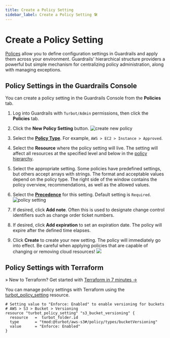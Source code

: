 ```yaml
---
title: Create a Policy Setting
sidebar_label: Create a Policy Setting 🛠
---
```


# Create a Policy Setting


[Polices](concepts/policies) allow you to define configuration settings in
Guardrails and apply them across your environment. Guardrails' hierarchical structure
providers a powerful but simple mechanism for centralizing policy
administration, along with managing exceptions.

<!--
### Best Practices

- Minimize administration by leveraging the
  [Policy Hierarchy](concepts/policies/hierarchy).
  - Create policy settings as high as possible in the hierarchy and manage
    exceptions below.
  - Use [Policy Packs](concepts/resources/policy-packs) to apply a group of
    policies to a resource.
- Review and set ALL sub-policies before enabling a control. Many controls such
  as `Active`, `Approved`, and `Tags` use multiple policies to determine their
  behavior. To avoid unwanted changes, make sure all of these dependent
  sub-policies are configured before enabling the control.
    <div className="alert alert-primary">
    Before setting <code>AWS > EC2 > Instance > Approved</code> to "Enforce: Delete unapproved if new", review and set (if necessary) all of the sub-policies:
    <ul>
        <li><code>AWS > EC2 > Instance > Approved > Instance Types</code></li>
        <li><code>AWS > EC2 > Instance > Approved > Public IP</code></li>
        <li><code>AWS > EC2 > Instance > Approved > Regions</code></li>
        <li><code>AWS > EC2 > Instance > Approved > Usage</code></li>
    </ul>
    </div>
- Preview changes by setting a policy to `Check` before setting to `Enforce`.
  Creating a Guardrails Policy Setting is a powerful action - a single setting may
  affect thousands of resources. Setting the policy to `Check` can help
  determine the impact of the change before enforcement is enabled.

    <div className="alert alert-primary">
    After setting <code>AWS > EC2 > Instance > Approved > *</code> sub-policies, set <code>AWS > EC2 > Instance > Approved</code> to "Check: Approved" and allow the controls to run.  Review the <code>AWS > EC2 > Instance > Approved</code> control alarms to determine which instances will be deleted if you change the setting to "Enforce: Delete unapproved".
    </div>
-->

## Policy Settings in the Guardrails Console

You can create a policy setting in the Guardrails Console from the **Policies** tab.

1. Log into Guardrails with `Turbot/Admin` permissions, then click the **Policies**
   tab.

2. Click the **New Policy Setting** button.
   ![create new policy](/images/docs/guardrails/using/policies/create-setting/create-new-policy-setting.png)

3. Select the
   **[Policy Type](concepts/policies/types-categories#policy-types)**. For
   example, `AWS > EC2 > Instance > Approved`.

4. Select the **Resource** where the policy setting will live. The setting will
   affect all resources at the specified level and below in the
   [policy hierarchy](concepts/policies/hierarchy).

5. Select the appropriate setting. Some policies have predefined settings, but
   others accept arrays with strings. The format and acceptable values depend on
   the policy type. The right side of the window contains the policy overview,
   recommendations, as well as the allowed values.

6. Select the
   **[Precedence](concepts/policies/hierarchy#precedence-rules-required-vs-recommended)**
   for this setting. Default setting is `Required`.
   ![policy setting](/images/docs/guardrails/using/policies/create-setting/policy-setting-created.png)

7. If desired, click **Add note**. Often this is used to designate change
   control identifiers such as change order ticket numbers.

8. If desired, click **Add expiration** to set an expiration date. The policy
   will expire after the defined time elapses.

9. Click **Create** to create your new setting. The policy will immediately go
   into effect. Be careful when applying policies that are capable of changing
   or removing cloud resources!
   ![](/images/docs/guardrails/using/policies/create-setting/policy-setting-detail.png)

<!-- <div className="alert alert-info">
  <span style="font-weight:bold">Tip! </span> The policy setting dialog will pre-fill the <b>Scope</b> and <b>Policy Type</b> based on the current filter - When setting multiple policies, add a <b>Resource</b> filter and a <b>Policy Type</b> filter to browse the available policy types.
</div> -->

## Policy Settings with Terraform

<div className="alert alert-info font-weight-bold">
  &raquo; New to Terraform? Get started with <a href="7-minute-labs/terraform">Terraform in 7 minutes &rarr;</a>
</div>

You can manage policy settings with Terraform using the
[turbot_policy_setting](https://www.terraform.io/docs/providers/turbot/r/policy_setting.html)
resource.

```hcl
# Setting value to "Enforce: Enabled" to enable versioning for buckets
# AWS > S3 > Bucket > Versioning
resource "turbot_policy_setting" "s3_bucket_versioning" {
  resource   =  turbot_folder.id
  type       = "tmod:@turbot/aws-s3#/policy/types/bucketVersioning"
  value      = "Enforce: Enabled"
}
```

<!--
## Modifying/Deleting a Policy Setting

You can delete or modify a policy setting on the **Policy Setting** page.

1. On the **Policies** tab, click **POLICY SETTINGS** card towards top right
   corner. Search for the policy setting, for example: **AWS > S3 > Bucket >
   Versioning**. ![](/images/docs/guardrails/using/policies/create-setting/policy-setting-search-result.png)
2. Click on the policy setting.
   ![](/images/docs/guardrails/using/policies/create-setting/policy-setting-detail.png)
3. To modify the setting, click **Edit** towards top right corner of the page.
   This will launch the **Update Policy Setting** page. Make any desired changes
   and click the **Update** button.
   ![](/images/docs/guardrails/using/policies/create-setting/policy-setting-updated.png)
4. To delete the setting, click **Delete** next to the policy setting that you
   wish to delete.
-->
